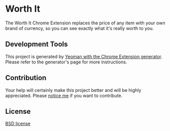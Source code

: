 # Worth It

The Worth It Chrome Extension replaces the price of any item with your own brand of currency, so you can see exactly what it's really worth to you.

## Development Tools

This project is generated by [Yeoman with the Chrome Extension generator][e9387313]. Please refer to the generator's page for more instructions.

## Contribution

Your help will certainly make this project better and will be highly appreciated. Please [notice me][0aa21de0] if you want to contribute.

## License

[BSD license][d23be9f0]

[0aa21de0]: mailto:xiadu.dev@gmail.com "email"
[d23be9f0]: https://opensource.org/licenses/bsd-license.php "license"
[e9387313]: https://github.com/yeoman/generator-chrome-extension "Yeoman Chrome Extension generator"
